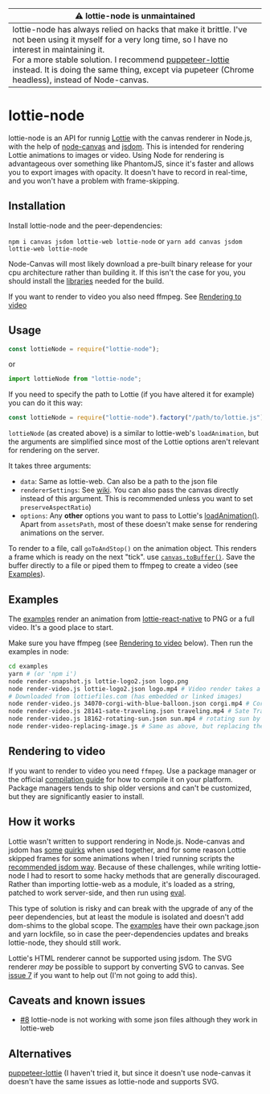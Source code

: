 | ⚠️ lottie-node is unmaintained           | 
|------------------------------------------|
| lottie-node has always relied on hacks that make it brittle. I've not been using it myself for a very long time, so I have no interest in maintaining it.<br>For a more stable solution. I recommend [puppeteer-lottie](https://github.com/transitive-bullshit/puppeteer-lottie) instead. It is doing the same thing, except via pupeteer (Chrome headless), instead of Node-canvas. |


# lottie-node

lottie-node is an API for runnig [Lottie](https://github.com/airbnb/lottie-web/) with the canvas renderer in Node.js, with the help of [node-canvas](https://github.com/Automattic/node-canvas) and [jsdom](https://github.com/jsdom/jsdom). This is intended for rendering Lottie animations to images or video. Using Node for rendering is advantageous over something like PhantomJS, since it's faster and allows you to export images with opacity. It doesn't have to record in real-time, and you won't have a problem with frame-skipping.

## Installation

Install lottie-node and the peer-dependencies:

`npm i canvas jsdom lottie-web lottie-node`
or
`yarn add canvas jsdom lottie-web lottie-node`

Node-Canvas will most likely download a pre-built binary release for your cpu architecture rather than building it. If this isn't the case for you, you should install the [libraries](https://github.com/Automattic/node-canvas#compiling) needed for the build.

If you want to render to video you also need ffmpeg. See [Rendering to video](#rendering-to-video)

## Usage

```js
const lottieNode = require("lottie-node");
```

or

```js
import lottieNode from "lottie-node";
```

If you need to specify the path to Lottie (if you have altered it for example) you can do it this way:

```js
const lottieNode = require("lottie-node").factory("/path/to/lottie.js");
```

`lottieNode` (as created above) is a similar to lottie-web's `loadAnimation`, but the arguments are simplified since most of the Lottie options aren't relevant for rendering on the server.

It takes three arguments:

- `data`: Same as lottie-web. Can also be a path to the json file
- `rendererSettings`: See [wiki](https://github.com/airbnb/lottie-web/wiki/Renderer-Settings). You can also pass the canvas directly instead of this argument. This is recommended unless you want to set `preserveAspectRatio`)
- `options`: Any **other** options you want to pass to
  Lottie's [loadAnimation()](https://github.com/airbnb/lottie-web/wiki/loadAnimation-options). Apart from `assetsPath`, most of these doesn't make sense for rendering animations on the server.

To render to a file, call `goToAndStop()` on the animation object. This renders a frame which is ready on the next "tick". use [`canvas.toBuffer()`](https://github.com/Automattic/node-canvas#canvastobuffer). Save the buffer directly to a file or piped them to ffmpeg to create a video (see [Examples](#examples)).

## Examples

The [examples](https://github.com/friday/lottie-node/blob/master/examples) render an animation from [lottie-react-native](https://github.com/react-community/lottie-react-native) to PNG or a full video. It's a good place to start.

Make sure you have ffmpeg (see [Rendering to video](#rendering-to-video) below). Then run the examples in node:

```sh
cd examples
yarn # (or 'npm i')
node render-snapshot.js lottie-logo2.json logo.png
node render-video.js lottie-logo2.json logo.mp4 # Video render takes a little longer
# Downloaded from lottiefiles.com (has embedded or linked images)
node render-video.js 34070-corgi-with-blue-balloon.json corgi.mp4 # Corgi with blue balloon by Jonhson Subianto
node render-video.js 28141-sate-traveling.json traveling.mp4 # Sate Traveling by Reza
node render-video.js 18162-rotating-sun.json sun.mp4 # rotating sun by elad p
node render-video-replacing-image.js # Same as above, but replacing the sun with a custom local image
```

## Rendering to video

If you want to render to video you need `ffmpeg`. Use a package manager or the official [compilation guide](https://trac.ffmpeg.org/wiki/CompilationGuide) for how to compile it on your platform. Package managers tends to ship older versions and can't be customized, but they are significantly easier to install.

## How it works

Lottie wasn't written to support rendering in Node.js. Node-canvas and jsdom has [some](https://github.com/Automattic/node-canvas/issues/487) [quirks](https://github.com/jsdom/jsdom/issues/2067) when used together, and for some reason Lottie skipped frames for some animations when I tried running scripts the [recommended jsdom way](https://github.com/jsdom/jsdom/wiki/Don't-stuff-jsdom-globals-onto-the-Node-global#running-code-inside-the-jsdom-context). Because of these challenges, while writing lottie-node I had to resort to some hacky methods that are generally discouraged. Rather than importing lottie-web as a module, it's loaded as a string, patched to work server-side, and then run using [eval](https://developer.mozilla.org/en-US/docs/Web/JavaScript/Reference/Global_Objects/eval).

This type of solution is risky and can break with the upgrade of any of the peer dependencies, but at least the module is isolated and doesn't add dom-shims to the global scope. The [examples](#examples) have their own package.json and yarn lockfile, so in case the peer-dependencies updates and breaks lottie-node, they should still work.

Lottie's HTML renderer cannot be supported using jsdom. The SVG renderer _may_ be possible to support by converting SVG to canvas. See [issue 7](https://github.com/friday/lottie-node/issues/7) if you want to help out (I'm not going to add this).

## Caveats and known issues
- [#8](https://github.com/friday/lottie-node/issues/8) lottie-node is not working with some json files although they work in lottie-web

## Alternatives

[puppeteer-lottie](https://github.com/transitive-bullshit/puppeteer-lottie) (I haven't tried it, but since it doesn't use node-canvas it doesn't have the same issues as lottie-node and supports SVG.
